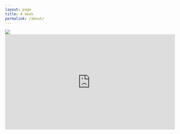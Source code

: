 ```yaml
---
layout: page
title: A Geek
permalink: /about/
---
```


<img src="http://www.igorstshirts.com/blog/conceptships/2017/george_hull/george_hull_17.jpg" />
<br>
<iframe width="560" height="315" src="https://www.youtube.com/embed/O_VzPDHxmUg?rel=0&amp;showinfo=0;autoplay=1" frameborder="0" allow="autoplay; encrypted-media" allowfullscreen>
</iframe>

